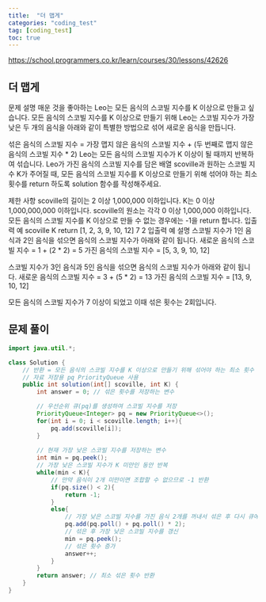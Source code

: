 ```yaml
---
title:  "더 맵게"
categories: "coding_test"
tag: [coding_test]
toc: true
---
```


https://school.programmers.co.kr/learn/courses/30/lessons/42626

## 더 맵게

문제 설명
매운 것을 좋아하는 Leo는 모든 음식의 스코빌 지수를 K 이상으로 만들고 싶습니다. 모든 음식의 스코빌 지수를 K 이상으로 만들기 위해 Leo는 스코빌 지수가 가장 낮은 두 개의 음식을 아래와 같이 특별한 방법으로 섞어 새로운 음식을 만듭니다.

섞은 음식의 스코빌 지수 = 가장 맵지 않은 음식의 스코빌 지수 + (두 번째로 맵지 않은 음식의 스코빌 지수 * 2)
Leo는 모든 음식의 스코빌 지수가 K 이상이 될 때까지 반복하여 섞습니다.
Leo가 가진 음식의 스코빌 지수를 담은 배열 scoville과 원하는 스코빌 지수 K가 주어질 때, 모든 음식의 스코빌 지수를 K 이상으로 만들기 위해 섞어야 하는 최소 횟수를 return 하도록 solution 함수를 작성해주세요.

제한 사항
scoville의 길이는 2 이상 1,000,000 이하입니다.
K는 0 이상 1,000,000,000 이하입니다.
scoville의 원소는 각각 0 이상 1,000,000 이하입니다.
모든 음식의 스코빌 지수를 K 이상으로 만들 수 없는 경우에는 -1을 return 합니다.
입출력 예
scoville	K	return
[1, 2, 3, 9, 10, 12]	7	2
입출력 예 설명
스코빌 지수가 1인 음식과 2인 음식을 섞으면 음식의 스코빌 지수가 아래와 같이 됩니다.
새로운 음식의 스코빌 지수 = 1 + (2 * 2) = 5
가진 음식의 스코빌 지수 = [5, 3, 9, 10, 12]

스코빌 지수가 3인 음식과 5인 음식을 섞으면 음식의 스코빌 지수가 아래와 같이 됩니다.
새로운 음식의 스코빌 지수 = 3 + (5 * 2) = 13
가진 음식의 스코빌 지수 = [13, 9, 10, 12]

모든 음식의 스코빌 지수가 7 이상이 되었고 이때 섞은 횟수는 2회입니다.

## 문제 풀이

```java
import java.util.*;

class Solution {
    // 반환 = 모든 음식의 스코빌 지수를 K 이상으로 만들기 위해 섞어야 하는 최소 횟수
    // 자료 저장용 pq PriorityQueue 사용
    public int solution(int[] scoville, int K) {
        int answer = 0; // 섞은 횟수를 저장하는 변수

        // 우선순위 큐(pq)를 생성하여 스코빌 지수를 저장
        PriorityQueue<Integer> pq = new PriorityQueue<>();
        for(int i = 0; i < scoville.length; i++){
            pq.add(scoville[i]);
        }
        
        // 현재 가장 낮은 스코빌 지수를 저장하는 변수
        int min = pq.peek();
        // 가장 낮은 스코빌 지수가 K 미만인 동안 반복
        while(min < K){
            // 만약 음식이 2개 미만이면 조합할 수 없으므로 -1 반환
            if(pq.size() < 2){
                return -1;
            }
            else{
                // 가장 낮은 스코빌 지수를 가진 음식 2개를 꺼내서 섞은 후 다시 큐에 추가
                pq.add(pq.poll() + pq.poll() * 2);
                // 섞은 후 가장 낮은 스코빌 지수를 갱신
                min = pq.peek();
                // 섞은 횟수 증가
                answer++;
            }
        }
        return answer; // 최소 섞은 횟수 반환
    }
}
```